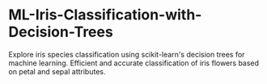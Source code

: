 # ML-Iris-Classification-with-Decision-Trees
 Explore iris species classification using scikit-learn's decision trees for machine learning. Efficient and accurate classification of iris flowers based on petal and sepal attributes.
